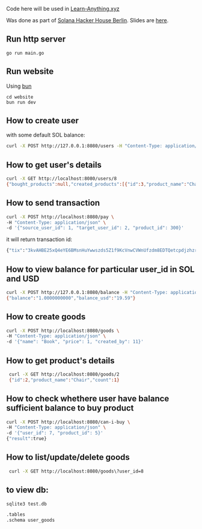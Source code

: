 Code here will be used in [Learn-Anything.xyz](https://github.com/learn-anything/learn-anything.xyz)

Was done as part of [Solana Hacker House Berlin](https://lu.ma/berlinhh). Slides are [here](https://app.pitch.com/app/player/1afdea18-bfe0-47ee-9cf5-effe93ff66af/876ec223-f35d-44f4-9555-1590ea18ebef/c2e600ac-778b-4d60-88fa-e08f04b4b7da).

## Run http server

```
go run main.go
```

## Run website

Using [bun](https://bun.sh)

```
cd website
bun run dev
```

## How to create user

with some default SOL balance:

```bash
curl -X POST http://127.0.0.1:8080/users -H "Content-Type: application/json" -d '{"id": 2,"name":"John Updated", "email":"test@test.com"}'
```

## How to get user's details

```bash
curl -X GET http://localhost:8080/users/8
{"bought_products":null,"created_products":[{"id":3,"product_name":"Chair"},{"id":4,"product_name":"Laptop"}],"email":"test@test.com","id":8,"name":"John Updated","wallet":"GrrG9YS4C9EwtWanHQYMejF5UqBXSjQ42qAWjNRy5CyX"}
```

## How to send transaction

```bash
curl -X POST http://localhost:8080/pay \
-H "Content-Type: application/json" \
-d '{"source_user_id": 1, "target_user_id": 2, "product_id": 300}'
```

it will return transaction id:

```bash
{"tix":"3kvAHBE25xQ4eYE6BMsnHuYwwszds5Z1f9KcVnwCVWnUfzdm8EDTQetcpdjzhzrUWfd54aF5MFfiMEy65LtWoatt"}
```

## How to view balance for particular user_id in SOL and USD

```bash
curl -X POST http://127.0.0.1:8080/balance -H "Content-Type: application/json" -d '{"user_id": 2}'
{"balance":"1.0000000000","balance_usd":"19.59"}
```

## How to create goods

```bash
curl -X POST http://localhost:8080/goods \
-H "Content-Type: application/json" \
-d '{"name": "Book", "price": 1, "created_by": 11}'
```

## How to get product's details

```bash
 curl -X GET http://localhost:8080/goods/2
 {"id":2,"product_name":"Chair","count":1}
```

## How to check whethere user have balance sufficient balance to buy product

```bash
curl -X POST http://localhost:8080/can-i-buy \
-H "Content-Type: application/json" \
-d '{"user_id": 7, "product_id": 5}'
{"result":true}
```

## How to list/update/delete goods

```bash
 curl -X GET http://localhost:8080/goods\?user_id=8
```

## to view db:

```bash
sqlite3 test.db

.tables
.schema user_goods
```
